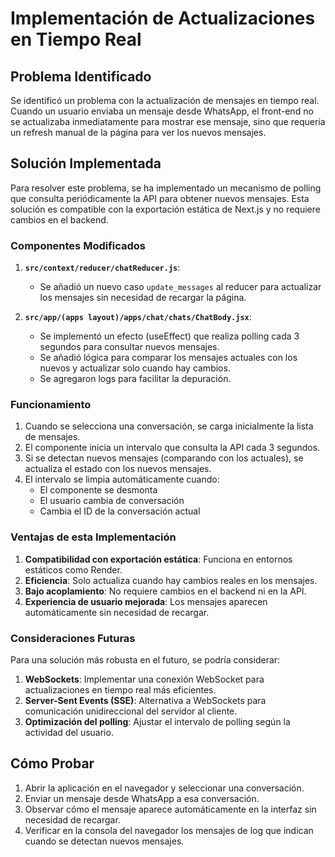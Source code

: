 # Implementación de Actualizaciones en Tiempo Real

## Problema Identificado

Se identificó un problema con la actualización de mensajes en tiempo real. Cuando un usuario enviaba un mensaje desde WhatsApp, el front-end no se actualizaba inmediatamente para mostrar ese mensaje, sino que requería un refresh manual de la página para ver los nuevos mensajes.

## Solución Implementada

Para resolver este problema, se ha implementado un mecanismo de polling que consulta periódicamente la API para obtener nuevos mensajes. Esta solución es compatible con la exportación estática de Next.js y no requiere cambios en el backend.

### Componentes Modificados

1. **`src/context/reducer/chatReducer.js`**:
   - Se añadió un nuevo caso `update_messages` al reducer para actualizar los mensajes sin necesidad de recargar la página.

2. **`src/app/(apps layout)/apps/chat/chats/ChatBody.jsx`**:
   - Se implementó un efecto (useEffect) que realiza polling cada 3 segundos para consultar nuevos mensajes.
   - Se añadió lógica para comparar los mensajes actuales con los nuevos y actualizar solo cuando hay cambios.
   - Se agregaron logs para facilitar la depuración.

### Funcionamiento

1. Cuando se selecciona una conversación, se carga inicialmente la lista de mensajes.
2. El componente inicia un intervalo que consulta la API cada 3 segundos.
3. Si se detectan nuevos mensajes (comparando con los actuales), se actualiza el estado con los nuevos mensajes.
4. El intervalo se limpia automáticamente cuando:
   - El componente se desmonta
   - El usuario cambia de conversación
   - Cambia el ID de la conversación actual

### Ventajas de esta Implementación

1. **Compatibilidad con exportación estática**: Funciona en entornos estáticos como Render.
2. **Eficiencia**: Solo actualiza cuando hay cambios reales en los mensajes.
3. **Bajo acoplamiento**: No requiere cambios en el backend ni en la API.
4. **Experiencia de usuario mejorada**: Los mensajes aparecen automáticamente sin necesidad de recargar.

### Consideraciones Futuras

Para una solución más robusta en el futuro, se podría considerar:

1. **WebSockets**: Implementar una conexión WebSocket para actualizaciones en tiempo real más eficientes.
2. **Server-Sent Events (SSE)**: Alternativa a WebSockets para comunicación unidireccional del servidor al cliente.
3. **Optimización del polling**: Ajustar el intervalo de polling según la actividad del usuario.

## Cómo Probar

1. Abrir la aplicación en el navegador y seleccionar una conversación.
2. Enviar un mensaje desde WhatsApp a esa conversación.
3. Observar cómo el mensaje aparece automáticamente en la interfaz sin necesidad de recargar.
4. Verificar en la consola del navegador los mensajes de log que indican cuando se detectan nuevos mensajes.
